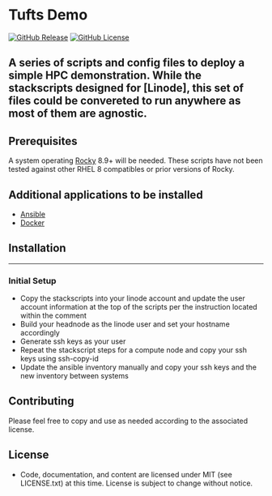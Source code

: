 # Tufts Demo

[![GitHub Release](https://img.shields.io/github/v/release/UCO-HPC/buddy_jupyter?style=flat-square)](https://github.com/lilypad8944/tufts_demo/blob/main/CHANGELOG.md)
[![GitHub License](https://img.shields.io/github/license/lilypad8944/tufts_demo?style=flat-square)](https://opensource.org/licenses/MIT)

A series of scripts and config files to deploy a simple HPC demonstration. While the stackscripts designed for [Linode], this set of files could be convereted to run anywhere as most of them are agnostic.
---
## Prerequisites
A system operating [Rocky] 8.9+ will be needed. These scripts have not been tested against other RHEL 8 compatibles or prior versions of Rocky. 

## Additional applications to be installed
- [Ansible]
- [Docker]

[Rocky]: https://rockylinux.org/download
[Ansible]: https://www.ansible.com
[Docker]: https://www.docker.com/

## Installation
---
### Initial Setup
- Copy the stackscripts into your linode account and update the user account information at the top of the scripts per the instruction located within the comment
- Build your headnode as the linode user and set your hostname accordingly
- Generate ssh keys as your user
- Repeat the stackscript steps for a compute node and copy your ssh keys using ssh-copy-id
- Update the ansible inventory manually and copy your ssh keys and the new inventory between systems

## Contributing

Please feel free to copy and use as needed according to the associated license.

## License

* Code, documentation, and content are licensed under MIT (see LICENSE.txt) at this time. License is subject to change without notice. 